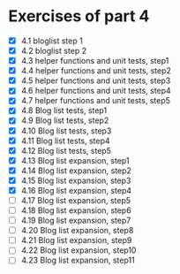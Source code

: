 # Exercises of part 4


- [x] 4.1 bloglist step 1
- [x] 4.2 bloglist step 2
- [x] 4.3 helper functions and unit tests, step1
- [x] 4.4 helper functions and unit tests, step2
- [x] 4.5 helper functions and unit tests, step3
- [x] 4.6 helper functions and unit tests, step4
- [x] 4.7 helper functions and unit tests, step5
- [x] 4.8 Blog list tests, step1
- [x] 4.9 Blog list tests, step2
- [x] 4.10 Blog list tests, step3
- [x] 4.11 Blog list tests, step4
- [x] 4.12 Blog list tests, step5
- [x] 4.13 Blog list expansion, step1
- [x] 4.14 Blog list expansion, step2
- [x] 4.15 Blog list expansion, step3
- [x] 4.16 Blog list expansion, step4
- [ ] 4.17 Blog list expansion, step5
- [ ] 4.18 Blog list expansion, step6
- [ ] 4.19 Blog list expansion, step7
- [ ] 4.20 Blog list expansion, step8
- [ ] 4.21 Blog list expansion, step9
- [ ] 4.22 Blog list expansion, step10
- [ ] 4.23 Blog list expansion, step11